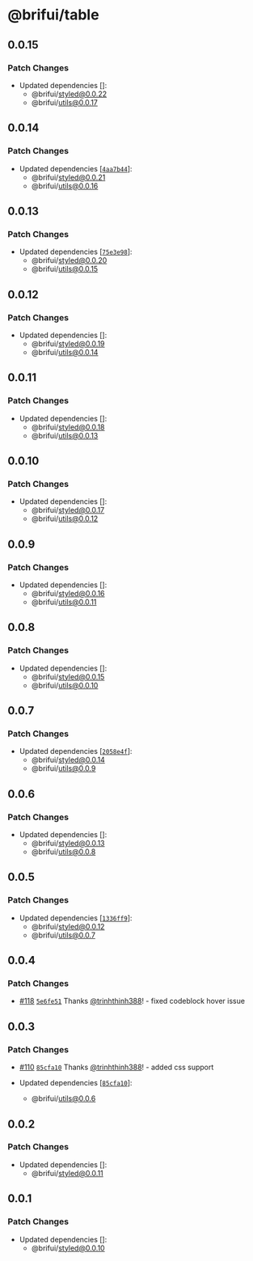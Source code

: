 # @brifui/table

## 0.0.15

### Patch Changes

- Updated dependencies []:
  - @brifui/styled@0.0.22
  - @brifui/utils@0.0.17

## 0.0.14

### Patch Changes

- Updated dependencies [[`4aa7b44`](https://github.com/brifui-org/brif-ui/commit/4aa7b44b68988dda525a04e03e2f23473298d31b)]:
  - @brifui/styled@0.0.21
  - @brifui/utils@0.0.16

## 0.0.13

### Patch Changes

- Updated dependencies [[`75e3e98`](https://github.com/brifui-org/brif-ui/commit/75e3e98212ce4c30442827d1195dd8b48572e74b)]:
  - @brifui/styled@0.0.20
  - @brifui/utils@0.0.15

## 0.0.12

### Patch Changes

- Updated dependencies []:
  - @brifui/styled@0.0.19
  - @brifui/utils@0.0.14

## 0.0.11

### Patch Changes

- Updated dependencies []:
  - @brifui/styled@0.0.18
  - @brifui/utils@0.0.13

## 0.0.10

### Patch Changes

- Updated dependencies []:
  - @brifui/styled@0.0.17
  - @brifui/utils@0.0.12

## 0.0.9

### Patch Changes

- Updated dependencies []:
  - @brifui/styled@0.0.16
  - @brifui/utils@0.0.11

## 0.0.8

### Patch Changes

- Updated dependencies []:
  - @brifui/styled@0.0.15
  - @brifui/utils@0.0.10

## 0.0.7

### Patch Changes

- Updated dependencies [[`2058e4f`](https://github.com/brifui-org/brif-ui/commit/2058e4f4fc43139d9b13322c5c50b49f43dc2f28)]:
  - @brifui/styled@0.0.14
  - @brifui/utils@0.0.9

## 0.0.6

### Patch Changes

- Updated dependencies []:
  - @brifui/styled@0.0.13
  - @brifui/utils@0.0.8

## 0.0.5

### Patch Changes

- Updated dependencies [[`1336ff9`](https://github.com/brifui-org/brif-ui/commit/1336ff9dd99899e54da1bd4bfa77168c14c4e662)]:
  - @brifui/styled@0.0.12
  - @brifui/utils@0.0.7

## 0.0.4

### Patch Changes

- [#118](https://github.com/brifui-org/brif-ui/pull/118) [`5e6fe51`](https://github.com/brifui-org/brif-ui/commit/5e6fe510114b7051fbe220972995a88703fa12b3) Thanks [@trinhthinh388](https://github.com/trinhthinh388)! - fixed codeblock hover issue

## 0.0.3

### Patch Changes

- [#110](https://github.com/brifui-org/brif-ui/pull/110) [`85cfa10`](https://github.com/brifui-org/brif-ui/commit/85cfa10cca6ad3b3de2d48004e8517068c91df33) Thanks [@trinhthinh388](https://github.com/trinhthinh388)! - added css support

- Updated dependencies [[`85cfa10`](https://github.com/brifui-org/brif-ui/commit/85cfa10cca6ad3b3de2d48004e8517068c91df33)]:
  - @brifui/utils@0.0.6

## 0.0.2

### Patch Changes

- Updated dependencies []:
  - @brifui/styled@0.0.11

## 0.0.1

### Patch Changes

- Updated dependencies []:
  - @brifui/styled@0.0.10
